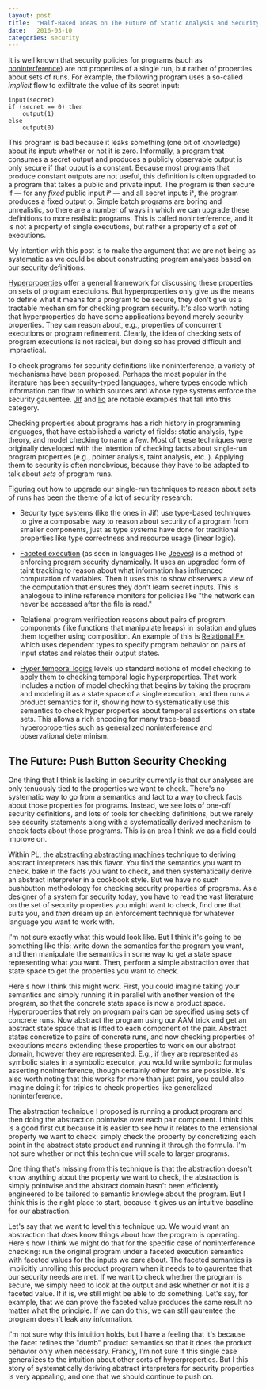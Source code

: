 ```yaml
---
layout: post
title:  "Half-Baked Ideas on The Future of Static Analysis and Security"
date:   2016-03-10
categories: security
---
```


It is well known that security policies for programs (such as
[noninterference]) are not properties of a single run, but rather of
properties about sets of runs. For example, the following program uses
a so-called *implicit* flow to exfiltrate the value of its secret
input:

    input(secret)
    if (secret == 0) then
        output(1)
    else
        output(0)

This program is bad because it leaks something (one bit of knowledge)
about its input: whether or not it is zero. Informally, a program that
consumes a secret output and produces a publicly observable output is
only secure if that ouput is a constant. Because most programs that
produce constant outputs are not useful, this definition is often
upgraded to a program that takes a public and private input. The
program is then secure if &mdash; for any *fixed* public input iᵖ
&mdash; and all secret inputs iˢ, the program produces a fixed output
o. Simple batch programs are boring and unrealistic, so there are a
number of ways in which we can upgrade these definitions to more
realistic programs. This is called noninterference, and it is not a
property of single executions, but rather a property of a *set* of
executions.

My intention with this post is to make the argument that we are not
being as systematic as we could be about constructing program analyses
based on our security definitions.

[Hyperproperties] offer a general framework for discussing these
properties on sets of program exectuions.  But hyperproperties only
give us the means to define what it means for a program to be secure,
they don't give us a tractable mechanism for checking program
security. It's also worth noting that hyperproperties do have some
applications beyond merely security properties. They can reason about,
e.g., properties of concurrent executions or program
refinement. Clearly, the idea of checking sets of program executions
is not radical, but doing so has proved difficult and impractical.

To check programs for security definitions like noninterference, a
variety of mechanisms have been proposed. Perhaps the most popular in
the literature has been security-typed languages, where types encode
which information can flow to which sources and whose type systems
enforce the security gaurentee. [Jif] and [lio] are notable examples
that fall into this category.

Checking properties about programs has a rich history in programming
languages, that have established a variety of fields: static analysis,
type theory, and model checking to name a few. Most of these
techniques were originally developed with the intention of checking
facts about single-run program properties (e.g., pointer analysis,
taint analysis, etc..). Applying them to security is often nonobvious,
because they have to be adapted to talk about *sets* of program runs.

Figuring out how to upgrade our single-run techniques to reason about
sets of runs has been the theme of a lot of security research:

- Security type systems (like the ones in Jif) use type-based
techniques to give a composable way to reason about security of a
program from smaller components, just as type systems have done for
traditional properties like type correctness and resource usage
(linear logic).

- [Faceted execution](https://users.soe.ucsc.edu/~cormac/papers/popl12b.pdf)
(as seen in languages like
[Jeeves](https://projects.csail.mit.edu/jeeves/)) is a method of
enforcing program security dynamically. It uses an upgraded form of
taint tracking to reason about what information has influenced
computation of variables. Then it uses this to show observers a view
of the computation that ensures they don't learn secret inputs. This
is analogous to inline reference monitors for policies like "the
network can never be accessed after the file is read."

- Relational program verifiection reasons about pairs of program
components (like functions that manipulate heaps) in isolation and
glues them together using composition. An example of this is
[Relational F*](http://research.microsoft.com/apps/pubs/default.aspx?id=204802),
which uses dependent types to specify program behavior on pairs of
input states and relates their output states.

- [Hyper temporal logics](http://www.cs.cornell.edu/~clarkson/papers/clarkson_hyper_tl.pdf)
  levels up standard notions of model checking to apply them to
  checking temporal logic hyperproperties. That work includes a notion
  of model checking that begins by taking the program and modeling it
  as a state space of a single execution, and then runs a product
  semantics for it, showing how to systematically use this semantics
  to check hyper properties about temporal assertions on state
  sets. This allows a rich encoding for many trace-based
  hyperoproperties such as generalized noninterference and
  observational determinism.

## The Future: Push Button Security Checking

One thing that I think is lacking in security currently is that our
analyses are only tenuously tied to the properties we want to
check. There's no systematic way to go from a semantics and fact to a
way to check facts about those properties for programs. Instead, we
see lots of one-off security definitions, and lots of tools for
checking definitions, but we rarely see security statements along with
a systematically derived mechanism to check facts about those
programs. This is an area I think we as a field could improve on.

Within PL, the
[abstracting abstracting machines](http://matt.might.net/papers/vanhorn2010abstract.pdf)
technique to deriving abstract interpreters has this flavor. You find
the semantics you want to check, bake in the facts you want to check,
and then systematically derive an abstract interpreter in a cookbook
style. But we have no such bushbutton methodology for checking
security properties of programs. As a designer of a system for
security today, you have to read the vast literature on the set of
security properties you might want to check, find one that suits you,
and *then* dream up an enforcement technique for whatever language you
want to work with.

I'm not sure exactly what this would look like. But I think it's going
to be something like this: write down the semantics for the program
you want, and then manipulate the semantics in some way to get a state
space representing what you want. Then, perform a simple abstraction
over that state space to get the properties you want to check.

Here's how I think this might work. First, you could imagine taking
your semantics and simply running it in parallel with another version
of the program, so that the concrete state space is now a product
space. Hyperproperties that rely on program pairs can be specified
using sets of concrete runs. Now abstract the program using our AAM
trick and get an abstract state space that is lifted to each component
of the pair. Abstract states concretize to pairs of concrete runs, and
now checking properties of executions means extending these properties
to work on our abstract domain, however they are represented. E.g., if
they are represented as symbolic states in a symbolic executor, you
would write symbolic formulas asserting noninterference, though
certainly other forms are possible. It's also worth noting that this
works for more than just pairs, you could also imagine doing it for
triples to check properties like generalized noninterference.

The abstraction technique I proposed is running a product program and
then doing the abstraction pointwise over each pair component. I think
this is a good first cut because it is easier to see how it relates to
the extensional property we want to check: simply check the property
by concretizing each point in the abstract state product and running
it through the formula. I'm not sure whether or not this technique
will scale to larger programs.

One thing that's missing from this technique is that the abstraction
doesn't know anything about the property we want to check, the
abstraction is simply pointwise and the abstract domain hasn't been
efficiently engineered to be tailored to semantic knowlege about the
program. But I think this is the right place to start, because it
gives us an intuitive baseline for our abstraction.

Let's say that we want to level this technique up. We would want an
abstraction that *does* know things about how the program is
operating. Here's how I think we might do that for the specific case
of noninterference checking: run the original program under a faceted
execution semantics with faceted values for the inputs we care
about. The faceted semantics is implicitly unrolling this product
program when it needs to to gaurentee that our security needs are
met. If we want to check whether the program is secure, we simply need
to look at the output and ask whether or not it is a faceted value. If
it is, we still might be able to do something. Let's say, for example,
that we can prove the faceted value produces the same result no matter
what the principle. If we can do this, we can still gaurentee the
program doesn't leak any information. 

I'm not sure why this intuition holds, but I have a feeling that it's
because the facet refines the "dumb" product semantics so that it does
the product behavior only when necessary. Frankly, I'm not sure if
this single case generalizes to the intuition about other sorts of
hyperproperties. But I this story of systematically deriving abstract
interpreters for security properties is very appealing, and one that
we should continue to push on.

[noninterference]:https://en.wikipedia.org/wiki/Non-interference_(security)
[hyperproperties]:https://www.cs.cornell.edu/fbs/publications/Hyperproperties.pdf
[Jif]:http://www.cs.cornell.edu/jif/
[lio]:https://hackage.haskell.org/package/lio
